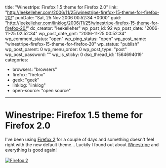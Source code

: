 title: "Winestripe: Firefox 1.5 theme for Firefox 2.0"
link: "http://leekelleher.com/2006/11/25/winestripe-firefox-15-theme-for-firefox-20/"
pubDate: "Sat, 25 Nov 2006 00:52:34 +0000"
guid: "http://leekelleher.com/linklog/2006/11/25/winestripe-firefox-15-theme-for-firefox-20/"
dc_creator: "leekelleher"
wp_post_id: 92
wp_post_date: "2006-11-25 02:52:34"
wp_post_date_gmt: "2006-11-25 00:52:34"
wp_comment_status: "open"
wp_ping_status: "open"
wp_post_name: "winestripe-firefox-15-theme-for-firefox-20"
wp_status: "publish"
wp_post_parent: 0
wp_menu_order: 0
wp_post_type: "post"
wp_post_password: ""
wp_is_sticky: 0
dsq_thread_id: '1564694019'
categories:
  - browsers: "browsers"
  - firefox: "firefox"
  - geek: "geek"
  - linklog: "linklog"
  - open-source: "open source"

---

# Winestripe: Firefox 1.5 theme for Firefox 2.0

I've been using <a href="http://www.spreadfirefox.com/?q=affiliates&amp;id=192858&amp;t=1">Firefox 2</a> for a couple of days and something doesn't feel right with the new default theme... Luckily I found out about <a href="http://cdburnerxp.se/winestripe/">Winestripe</a> and everything is good again!<!--more-->
<br /><br />
<a href="http://www.spreadfirefox.com/?q=affiliates&amp;id=192858&amp;t=219"><img border="0" alt="Firefox 2" title="Firefox 2" src="http://sfx-images.mozilla.org/affiliates/Buttons/firefox2/ff2b80x15.gif"/></a><br />
<script type="text/javascript"><!--
google_ad_client = "pub-1009842950727710";
google_ad_output = "textlink";
google_ad_format = "ref_text";
google_cpa_choice = "CAAQkar2_gEaCHB-GBBpAgGnKKm14YcB";
google_ad_channel = "";
//--></script>
<script type="text/javascript" src="http://pagead2.googlesyndication.com/pagead/show_ads.js"></script>